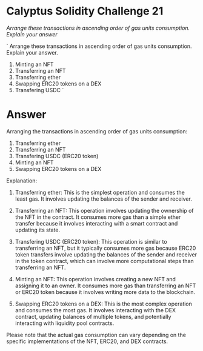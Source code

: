 # Calyptus Solidity Challenge 21
*Arrange these transactions in ascending order of gas units consumption. Explain your answer*

`
Arrange these transactions in ascending order of gas units consumption.  Explain your answer.

1) Minting an NFT
2) Transferring an NFT
3) Transferring ether
4) Swapping ERC20 tokens on a DEX
5) Transfering USDC
`

# Answer
Arranging the transactions in ascending order of gas units consumption:

1. Transferring ether
2. Transferring an NFT
3. Transfering USDC (ERC20 token)
4. Minting an NFT
5. Swapping ERC20 tokens on a DEX

Explanation:

1. Transferring ether: This is the simplest operation and consumes the least gas. It involves updating the balances of the sender and receiver.

2. Transferring an NFT: This operation involves updating the ownership of the NFT in the contract. It consumes more gas than a simple ether transfer because it involves interacting with a smart contract and updating its state.

3. Transfering USDC (ERC20 token): This operation is similar to transferring an NFT, but it typically consumes more gas because ERC20 token transfers involve updating the balances of the sender and receiver in the token contract, which can involve more computational steps than transferring an NFT.

4. Minting an NFT: This operation involves creating a new NFT and assigning it to an owner. It consumes more gas than transferring an NFT or ERC20 token because it involves writing more data to the blockchain.

5. Swapping ERC20 tokens on a DEX: This is the most complex operation and consumes the most gas. It involves interacting with the DEX contract, updating balances of multiple tokens, and potentially interacting with liquidity pool contracts.

Please note that the actual gas consumption can vary depending on the specific implementations of the NFT, ERC20, and DEX contracts.